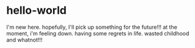 # hello-world
I'm new here. hopefully, I'll pick up something for the future!!!
at the moment, i'm feeling down. having some regrets in life. wasted childhood and whatnot!!!
